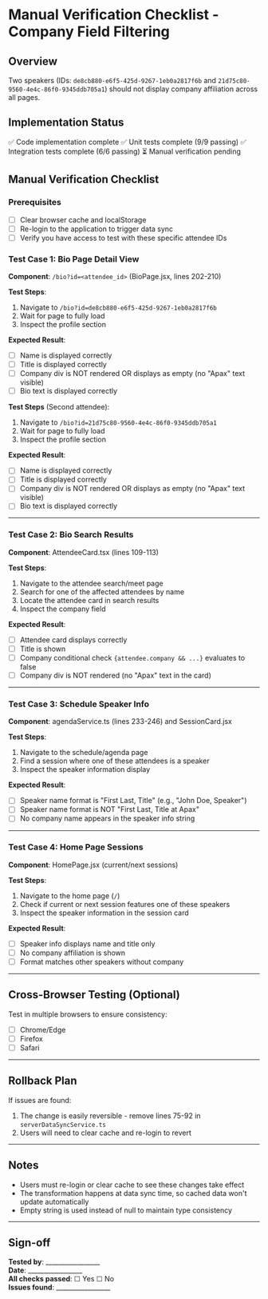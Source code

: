 # Manual Verification Checklist - Company Field Filtering

## Overview
Two speakers (IDs: `de8cb880-e6f5-425d-9267-1eb0a2817f6b` and `21d75c80-9560-4e4c-86f0-9345ddb705a1`) should not display company affiliation across all pages.

## Implementation Status
✅ Code implementation complete
✅ Unit tests complete (9/9 passing)
✅ Integration tests complete (6/6 passing)
⏳ Manual verification pending

## Manual Verification Checklist

### Prerequisites
- [ ] Clear browser cache and localStorage
- [ ] Re-login to the application to trigger data sync
- [ ] Verify you have access to test with these specific attendee IDs

### Test Case 1: Bio Page Detail View
**Component**: `/bio?id=<attendee_id>` (BioPage.jsx, lines 202-210)

**Test Steps**:
1. Navigate to `/bio?id=de8cb880-e6f5-425d-9267-1eb0a2817f6b`
2. Wait for page to fully load
3. Inspect the profile section

**Expected Result**:
- [ ] Name is displayed correctly
- [ ] Title is displayed correctly
- [ ] Company div is NOT rendered OR displays as empty (no "Apax" text visible)
- [ ] Bio text is displayed correctly

**Test Steps** (Second attendee):
1. Navigate to `/bio?id=21d75c80-9560-4e4c-86f0-9345ddb705a1`
2. Wait for page to fully load
3. Inspect the profile section

**Expected Result**:
- [ ] Name is displayed correctly
- [ ] Title is displayed correctly
- [ ] Company div is NOT rendered OR displays as empty (no "Apax" text visible)
- [ ] Bio text is displayed correctly

---

### Test Case 2: Bio Search Results
**Component**: AttendeeCard.tsx (lines 109-113)

**Test Steps**:
1. Navigate to the attendee search/meet page
2. Search for one of the affected attendees by name
3. Locate the attendee card in search results
4. Inspect the company field

**Expected Result**:
- [ ] Attendee card displays correctly
- [ ] Title is shown
- [ ] Company conditional check `{attendee.company && ...}` evaluates to false
- [ ] Company div is NOT rendered (no "Apax" text in the card)

---

### Test Case 3: Schedule Speaker Info
**Component**: agendaService.ts (lines 233-246) and SessionCard.jsx

**Test Steps**:
1. Navigate to the schedule/agenda page
2. Find a session where one of these attendees is a speaker
3. Inspect the speaker information display

**Expected Result**:
- [ ] Speaker name format is "First Last, Title" (e.g., "John Doe, Speaker")
- [ ] Speaker name format is NOT "First Last, Title at Apax"
- [ ] No company name appears in the speaker info string

---

### Test Case 4: Home Page Sessions
**Component**: HomePage.jsx (current/next sessions)

**Test Steps**:
1. Navigate to the home page (`/`)
2. Check if current or next session features one of these speakers
3. Inspect the speaker information in the session card

**Expected Result**:
- [ ] Speaker info displays name and title only
- [ ] No company affiliation is shown
- [ ] Format matches other speakers without company

---

## Cross-Browser Testing (Optional)
Test in multiple browsers to ensure consistency:
- [ ] Chrome/Edge
- [ ] Firefox
- [ ] Safari

---

## Rollback Plan
If issues are found:
1. The change is easily reversible - remove lines 75-92 in `serverDataSyncService.ts`
2. Users will need to clear cache and re-login to revert

---

## Notes
- Users must re-login or clear cache to see these changes take effect
- The transformation happens at data sync time, so cached data won't update automatically
- Empty string is used instead of null to maintain type consistency

---

## Sign-off
**Tested by**: _________________  
**Date**: _________________  
**All checks passed**: ☐ Yes ☐ No  
**Issues found**: _________________

